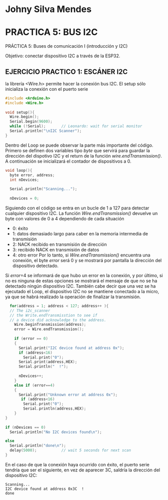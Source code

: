 # Johny Silva Mendes
# PRACTICA 5: BUS I2C

PRÁCTICA 5: Buses de comunicación I (introducción y I2C)

Objetivo: conectar dispositivo I2C a través de la ESP32.

## EJERCICIO PRACTICO 1: ESCÁNER I2C

la librería <Wire.h> permite hacer la conexión bus I2C. El setup sólo inicializa la conexión con el puerto serie 
```cpp
#include <Arduino.h>
#include <Wire.h> 
 
void setup(){
  Wire.begin();
  Serial.begin(9600);
  while (!Serial);       // Leonardo: wait for serial monitor
  Serial.println("\nI2C Scanner");
}
 ```
 Dentro del Loop se puede observar la parte más importante del código. 
 Primero se definen dos variables tipo *byte* que servirá para guardar la dirección del dispotivo I2C y el return de la función *wire.endTransmission()*. A continuación se inicializará el contador de dispositivos a 0. 

```cpp
void loop(){
  byte error, address;
  int nDevices;
 
  Serial.println("Scanning...");
 
  nDevices = 0;
  ```
Siguiendo con el código se entra en un bucle de 1 a 127 para detectar cualquier dispositivo I2C.
La función *Wire.endTransmission()* devuelve un byte con valores de 0 a 4 dependiendo de cada situación
* 0: éxito
* 1: datos demasiado largo para caber en la memoria intermedia de transmisión
* 2: NACK recibido en transmisión de dirección
* 3: recibido NACK en transmisión de datos
* 4: otro error
Por lo tanto, si *Wire.endTransmission()* encuentra una conexión, el byte *error* será 0 y se mostrará por pantalla la dirección del dispositivo detectado. 

Si *error*=4 se informará de que hubo un error en la conexión, y por último, si no es ninguna de estas opciones se mostrará el mensaje de que no se ha detectado ningún dispositivo I2C. 
También cabe decir que una vez se ha ejecutado el Loop, el dispositivo I2C no se mantiene conectado a la micro, ya que se habrá realizado la operación de finalizar la transmisión.

```cpp
  for(address = 1; address < 127; address++ ){
  // The i2c_scanner 
  // the Write.endTransmisstion to see if
  // a device did acknowledge to the address.
    Wire.beginTransmission(address);
    error = Wire.endTransmission();
 
    if (error == 0)
    {
      Serial.print("I2C device found at address 0x");
      if (address<16)
        Serial.print("0");
      Serial.print(address,HEX);
      Serial.println("  !");
 
      nDevices++;
    }
    else if (error==4)
    {
      Serial.print("Unknown error at address 0x");
       if (address<16)
        Serial.print("0");
        Serial.println(address,HEX);
    }    
}
  
if (nDevices == 0)
  Serial.println("No I2C devices found\n");

else
  Serial.println("done\n");
  delay(5000);           // wait 5 seconds for next scan
}
```
En el caso de que la conexión haya ocurrido con éxito, el puerto serie tendría que ser el siguiente, en vez de aparecer 3C, saldría la dirección del dispositivo I2C:
```
Scanning...
I2C device found at address 0x3C  ! 
done
```